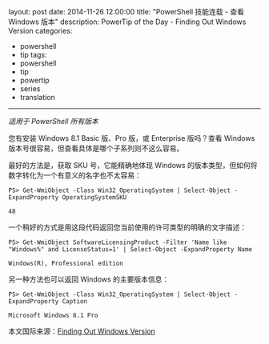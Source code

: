 ﻿layout: post
date: 2014-11-26 12:00:00
title: "PowerShell 技能连载 - 查看 Windows 版本"
description: PowerTip of the Day - Finding Out Windows Version
categories:
- powershell
- tip
tags:
- powershell
- tip
- powertip
- series
- translation
---
_适用于 PowerShell 所有版本_

您有安装 Windows 8.1 Basic 版、Pro 版，或 Enterprise 版吗？查看 Windows 版本号很容易，但查看具体是哪个子系列则不这么容易。

最好的方法是，获取 SKU 号，它能精确地体现 Windows 的版本类型，但如何将数字转化为一个有意义的名字也不太容易：

```
PS> Get-WmiObject -Class Win32_OperatingSystem | Select-Object -ExpandProperty OperatingSystemSKU

48
```

一个稍好的方式是用这段代码返回您当前使用的许可类型的明确的文字描述：

```
PS> Get-WmiObject SoftwareLicensingProduct -Filter 'Name like "Windows%" and LicenseStatus=1' | Select-Object -ExpandProperty Name 

Windows(R), Professional edition
```

另一种方法也可以返回 Windows 的主要版本信息：

```
PS> Get-WmiObject -Class Win32_OperatingSystem | Select-Object -ExpandProperty Caption

Microsoft Windows 8.1 Pro
```

<!--more-->
本文国际来源：[Finding Out Windows Version](http://community.idera.com/powershell/powertips/b/tips/posts/finding-out-windows-version)
